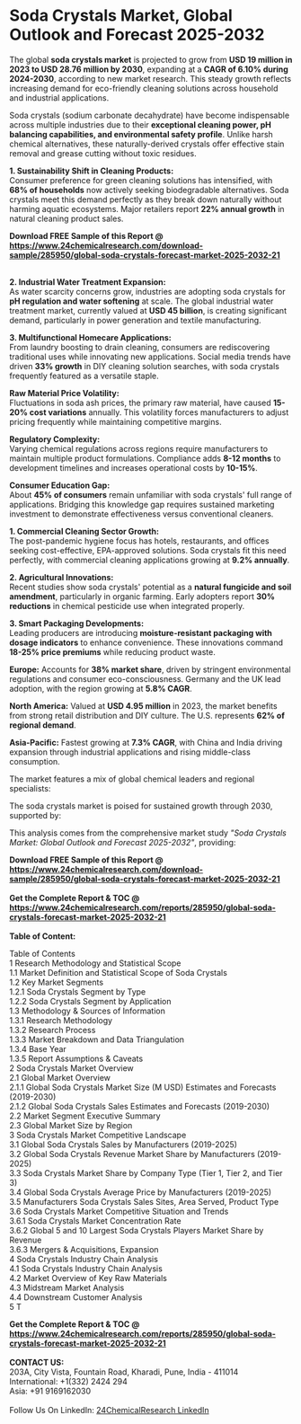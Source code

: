 <h1>Soda Crystals Market, Global Outlook and Forecast 2025-2032</h1><p>The global <strong>soda crystals market</strong> is projected to grow from <strong>USD 19 million in 2023 to USD 28.76 million by 2030</strong>, expanding at a <strong>CAGR of 6.10% during 2024-2030</strong>, according to new market research. This steady growth reflects increasing demand for eco-friendly cleaning solutions across household and industrial applications.</p><p>Soda crystals (sodium carbonate decahydrate) have become indispensable across multiple industries due to their <strong>exceptional cleaning power, pH balancing capabilities, and environmental safety profile</strong>. Unlike harsh chemical alternatives, these naturally-derived crystals offer effective stain removal and grease cutting without toxic residues.</p><p><strong>1. Sustainability Shift in Cleaning Products:</strong><br>
Consumer preference for green cleaning solutions has intensified, with <strong>68% of households</strong> now actively seeking biodegradable alternatives. Soda crystals meet this demand perfectly as they break down naturally without harming aquatic ecosystems. Major retailers report <strong>22% annual growth</strong> in natural cleaning product sales.</p><div><b>Download FREE Sample of this Report @ 
            <a href="https://www.24chemicalresearch.com/download-sample/285950/global-soda-crystals-forecast-market-2025-2032-21">
            https://www.24chemicalresearch.com/download-sample/285950/global-soda-crystals-forecast-market-2025-2032-21</a></b></div><br><p><strong>2. Industrial Water Treatment Expansion:</strong><br>
As water scarcity concerns grow, industries are adopting soda crystals for <strong>pH regulation and water softening</strong> at scale. The global industrial water treatment market, currently valued at <strong>USD 45 billion</strong>, is creating significant demand, particularly in power generation and textile manufacturing.</p><p><strong>3. Multifunctional Homecare Applications:</strong><br>
From laundry boosting to drain cleaning, consumers are rediscovering traditional uses while innovating new applications. Social media trends have driven <strong>33% growth</strong> in DIY cleaning solution searches, with soda crystals frequently featured as a versatile staple.</p><p><strong>Raw Material Price Volatility:</strong><br>
Fluctuations in soda ash prices, the primary raw material, have caused <strong>15-20% cost variations</strong> annually. This volatility forces manufacturers to adjust pricing frequently while maintaining competitive margins.</p><p><strong>Regulatory Complexity:</strong><br>
Varying chemical regulations across regions require manufacturers to maintain multiple product formulations. Compliance adds <strong>8-12 months</strong> to development timelines and increases operational costs by <strong>10-15%</strong>.</p><p><strong>Consumer Education Gap:</strong><br>
About <strong>45% of consumers</strong> remain unfamiliar with soda crystals' full range of applications. Bridging this knowledge gap requires sustained marketing investment to demonstrate effectiveness versus conventional cleaners.</p><p><strong>1. Commercial Cleaning Sector Growth:</strong><br>
The post-pandemic hygiene focus has hotels, restaurants, and offices seeking cost-effective, EPA-approved solutions. Soda crystals fit this need perfectly, with commercial cleaning applications growing at <strong>9.2% annually</strong>.</p><p><strong>2. Agricultural Innovations:</strong><br>
Recent studies show soda crystals' potential as a <strong>natural fungicide and soil amendment</strong>, particularly in organic farming. Early adopters report <strong>30% reductions</strong> in chemical pesticide use when integrated properly.</p><p><strong>3. Smart Packaging Developments:</strong><br>
Leading producers are introducing <strong>moisture-resistant packaging with dosage indicators</strong> to enhance convenience. These innovations command <strong>18-25% price premiums</strong> while reducing product waste.</p><p><strong>Europe:</strong> Accounts for <strong>38% market share</strong>, driven by stringent environmental regulations and consumer eco-consciousness. Germany and the UK lead adoption, with the region growing at <strong>5.8% CAGR</strong>.</p><p><strong>North America:</strong> Valued at <strong>USD 4.95 million</strong> in 2023, the market benefits from strong retail distribution and DIY culture. The U.S. represents <strong>62% of regional demand</strong>.</p><p><strong>Asia-Pacific:</strong> Fastest growing at <strong>7.3% CAGR</strong>, with China and India driving expansion through industrial applications and rising middle-class consumption.</p><p>The market features a mix of global chemical leaders and regional specialists:</p><p>The soda crystals market is poised for sustained growth through 2030, supported by:</p><p>This analysis comes from the comprehensive market study <em>"Soda Crystals Market: Global Outlook and Forecast 2025-2032"</em>, providing:</p><div><b>Download FREE Sample of this Report @ 
            <a href="https://www.24chemicalresearch.com/download-sample/285950/global-soda-crystals-forecast-market-2025-2032-21">
            https://www.24chemicalresearch.com/download-sample/285950/global-soda-crystals-forecast-market-2025-2032-21</a></b></div><br><div><b>Get the Complete Report & TOC @ 
            <a href="https://www.24chemicalresearch.com/reports/285950/global-soda-crystals-forecast-market-2025-2032-21">
            https://www.24chemicalresearch.com/reports/285950/global-soda-crystals-forecast-market-2025-2032-21</a></b></div><br>
            <b>Table of Content:</b><p>Table of Contents<br />
1 Research Methodology and Statistical Scope<br />
1.1 Market Definition and Statistical Scope of Soda Crystals<br />
1.2 Key Market Segments<br />
1.2.1 Soda Crystals Segment by Type<br />
1.2.2 Soda Crystals Segment by Application<br />
1.3 Methodology & Sources of Information<br />
1.3.1 Research Methodology<br />
1.3.2 Research Process<br />
1.3.3 Market Breakdown and Data Triangulation<br />
1.3.4 Base Year<br />
1.3.5 Report Assumptions & Caveats<br />
2 Soda Crystals Market Overview<br />
2.1 Global Market Overview<br />
2.1.1 Global Soda Crystals Market Size (M USD) Estimates and Forecasts (2019-2030)<br />
2.1.2 Global Soda Crystals Sales Estimates and Forecasts (2019-2030)<br />
2.2 Market Segment Executive Summary<br />
2.3 Global Market Size by Region<br />
3 Soda Crystals Market Competitive Landscape<br />
3.1 Global Soda Crystals Sales by Manufacturers (2019-2025)<br />
3.2 Global Soda Crystals Revenue Market Share by Manufacturers (2019-2025)<br />
3.3 Soda Crystals Market Share by Company Type (Tier 1, Tier 2, and Tier 3)<br />
3.4 Global Soda Crystals Average Price by Manufacturers (2019-2025)<br />
3.5 Manufacturers Soda Crystals Sales Sites, Area Served, Product Type<br />
3.6 Soda Crystals Market Competitive Situation and Trends<br />
3.6.1 Soda Crystals Market Concentration Rate<br />
3.6.2 Global 5 and 10 Largest Soda Crystals Players Market Share by Revenue<br />
3.6.3 Mergers & Acquisitions, Expansion<br />
4 Soda Crystals Industry Chain Analysis<br />
4.1 Soda Crystals Industry Chain Analysis<br />
4.2 Market Overview of Key Raw Materials<br />
4.3 Midstream Market Analysis<br />
4.4 Downstream Customer Analysis<br />
5 T</p><div><b>Get the Complete Report & TOC @ 
            <a href="https://www.24chemicalresearch.com/reports/285950/global-soda-crystals-forecast-market-2025-2032-21">
            https://www.24chemicalresearch.com/reports/285950/global-soda-crystals-forecast-market-2025-2032-21</a></b></div><br><b>CONTACT US:</b><br>
            203A, City Vista, Fountain Road, Kharadi, Pune, India - 411014<br>
            International: +1(332) 2424 294<br>
            Asia: +91 9169162030 <br><br>
            Follow Us On LinkedIn: <a href="https://www.linkedin.com/company/24chemicalresearch/">24ChemicalResearch LinkedIn</a>